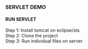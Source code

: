 ### SERVLET DEMO


#### RUN SERVLET

Step 1: Install tomcat on eclipse/sts   
Step 2: Clone the project    
Step 3: Run individual files on server    